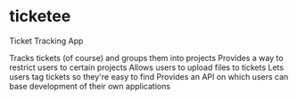 ticketee
========

Ticket Tracking App

Tracks tickets (of course) and groups them into projects 
Provides a way to restrict users to certain projects 
Allows users to upload files to tickets
Lets users tag tickets so they're easy to find
Provides an API on which users can base development of their own applications
